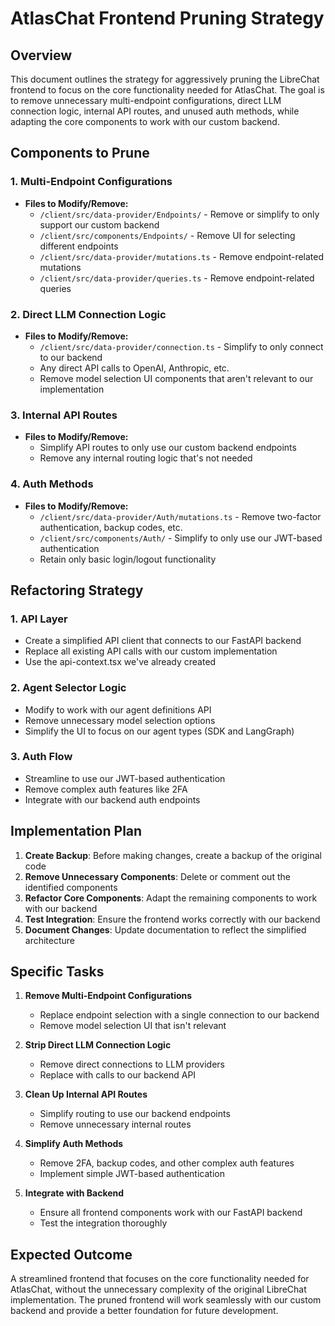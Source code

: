 # AtlasChat Frontend Pruning Strategy

## Overview
This document outlines the strategy for aggressively pruning the LibreChat frontend to focus on the core functionality needed for AtlasChat. The goal is to remove unnecessary multi-endpoint configurations, direct LLM connection logic, internal API routes, and unused auth methods, while adapting the core components to work with our custom backend.

## Components to Prune

### 1. Multi-Endpoint Configurations
- **Files to Modify/Remove:**
  - `/client/src/data-provider/Endpoints/` - Remove or simplify to only support our custom backend
  - `/client/src/components/Endpoints/` - Remove UI for selecting different endpoints
  - `/client/src/data-provider/mutations.ts` - Remove endpoint-related mutations
  - `/client/src/data-provider/queries.ts` - Remove endpoint-related queries

### 2. Direct LLM Connection Logic
- **Files to Modify/Remove:**
  - `/client/src/data-provider/connection.ts` - Simplify to only connect to our backend
  - Any direct API calls to OpenAI, Anthropic, etc.
  - Remove model selection UI components that aren't relevant to our implementation

### 3. Internal API Routes
- **Files to Modify/Remove:**
  - Simplify API routes to only use our custom backend endpoints
  - Remove any internal routing logic that's not needed

### 4. Auth Methods
- **Files to Modify/Remove:**
  - `/client/src/data-provider/Auth/mutations.ts` - Remove two-factor authentication, backup codes, etc.
  - `/client/src/components/Auth/` - Simplify to only use our JWT-based authentication
  - Retain only basic login/logout functionality

## Refactoring Strategy

### 1. API Layer
- Create a simplified API client that connects to our FastAPI backend
- Replace all existing API calls with our custom implementation
- Use the api-context.tsx we've already created

### 2. Agent Selector Logic
- Modify to work with our agent definitions API
- Remove unnecessary model selection options
- Simplify the UI to focus on our agent types (SDK and LangGraph)

### 3. Auth Flow
- Streamline to use our JWT-based authentication
- Remove complex auth features like 2FA
- Integrate with our backend auth endpoints

## Implementation Plan

1. **Create Backup**: Before making changes, create a backup of the original code
2. **Remove Unnecessary Components**: Delete or comment out the identified components
3. **Refactor Core Components**: Adapt the remaining components to work with our backend
4. **Test Integration**: Ensure the frontend works correctly with our backend
5. **Document Changes**: Update documentation to reflect the simplified architecture

## Specific Tasks

1. **Remove Multi-Endpoint Configurations**
   - Replace endpoint selection with a single connection to our backend
   - Remove model selection UI that isn't relevant

2. **Strip Direct LLM Connection Logic**
   - Remove direct connections to LLM providers
   - Replace with calls to our backend API

3. **Clean Up Internal API Routes**
   - Simplify routing to use our backend endpoints
   - Remove unnecessary internal routes

4. **Simplify Auth Methods**
   - Remove 2FA, backup codes, and other complex auth features
   - Implement simple JWT-based authentication

5. **Integrate with Backend**
   - Ensure all frontend components work with our FastAPI backend
   - Test the integration thoroughly

## Expected Outcome
A streamlined frontend that focuses on the core functionality needed for AtlasChat, without the unnecessary complexity of the original LibreChat implementation. The pruned frontend will work seamlessly with our custom backend and provide a better foundation for future development.
